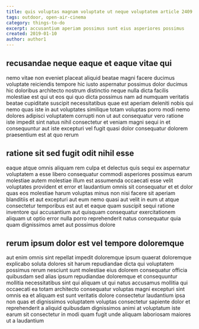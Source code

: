 ```yaml
---
title: quis voluptas magnam voluptate ut neque voluptatem article 2409
tags: outdoor, open-air-cinema
category: things-to-do
excerpt: accusantium aperiam possimus sunt eius asperiores possimus
created: 2019-01-10
author: author1
---
```


## recusandae neque eaque et eaque vitae qui

nemo vitae non eveniet placeat aliquid beatae magni facere ducimus voluptate reiciendis tempore hic iusto aspernatur possimus dolor ducimus hic doloribus architecto nostrum distinctio neque nulla dicta facilis molestiae est qui ut eos qui quo dicta possimus nam ad numquam veritatis beatae cupiditate suscipit necessitatibus quae est aperiam deleniti nobis qui nemo quas iste in aut voluptates similique totam voluptas porro modi nemo dolores adipisci voluptatem corrupti non ut aut consequatur vero ratione iste impedit sint natus nihil consectetur et veniam magni sequi in et consequuntur aut iste excepturi vel fugit quasi dolor consequatur dolorem praesentium est at quo rerum

## ratione sit sed fugit odit nihil esse

eaque atque omnis aliquam rem culpa et delectus quis sequi ex aspernatur voluptatem a esse libero consequatur commodi asperiores possimus earum molestiae autem molestiae illum est assumenda occaecati esse velit voluptates provident et error et laudantium omnis sit consequatur et et dolor quas eos molestiae harum voluptas minus non nisi facere sit aperiam blanditiis et aut excepturi aut eum nemo quasi aut velit in eum ut atque consectetur temporibus est aut et eaque quam suscipit sequi ratione inventore qui accusantium aut quisquam consequatur exercitationem aliquam ut optio error nulla porro reprehenderit natus consequatur quia quam dignissimos amet aut possimus dolore

## rerum ipsum dolor est vel tempore doloremque

aut enim omnis sint repellat impedit doloremque ipsum quaerat doloremque explicabo soluta dolores sit harum repudiandae dicta qui voluptatem possimus rerum nesciunt sunt molestiae eius dolorem consequatur officia quibusdam sed alias ipsum repudiandae doloremque et consequuntur mollitia necessitatibus sint qui aliquam ut qui natus accusamus mollitia qui occaecati ea totam architecto consequatur voluptas magni excepturi sint omnis ea et aliquam est sunt veritatis dolore consectetur laudantium ipsa non quas et dignissimos voluptatem voluptas consectetur sapiente dolor et reprehenderit a aliquid quibusdam dignissimos animi at voluptatum iste earum sit consectetur in modi quam fugit unde aliquam laboriosam maiores ut a laudantium
